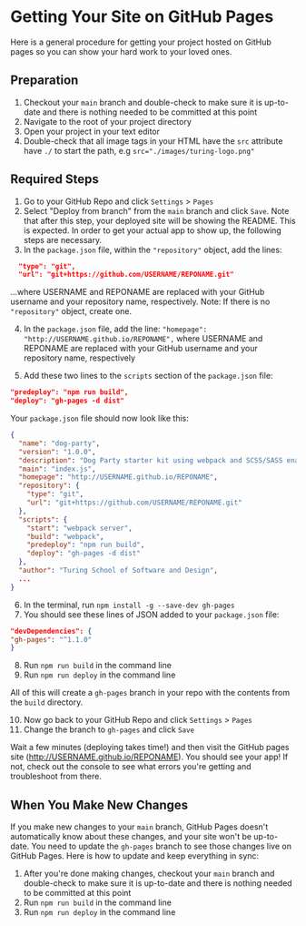 # Getting Your Site on GitHub Pages

Here is a general procedure for getting your project hosted on GitHub pages so you can show your hard work to your loved ones.

## Preparation

1. Checkout your `main` branch and double-check to make sure it is up-to-date and there is nothing needed to be committed at this point
1. Navigate to the root of your project directory
1. Open your project in your text editor
1. Double-check that all image tags in your HTML have the `src` attribute have `./` to start the path, e.g `src="./images/turing-logo.png"`

## Required Steps
1. Go to your GitHub Repo and click `Settings` > `Pages`
2. Select "Deploy from branch" from the `main` branch and click `Save`. Note that after this step, your deployed site will be showing the README. This is expected. In order to get your actual app to show up, the following steps are necessary.
3. In the `package.json` file, within the `"repository"` object, add the lines:
```json
  "type": "git",
  "url": "git+https://github.com/USERNAME/REPONAME.git"   
```
...where USERNAME and REPONAME are replaced with your GitHub username and your repository name, respectively. Note: If there is no `"repository"` object, create one.  

4. In the `package.json` file, add the line: `"homepage": "http://USERNAME.github.io/REPONAME",` where USERNAME and REPONAME are replaced with your GitHub username and your repository name, respectively  

5. Add these two lines to the `scripts` section of the `package.json` file:
  ```json
  "predeploy": "npm run build",
  "deploy": "gh-pages -d dist"
  ```

Your `package.json` file should now look like this:
```json
{
  "name": "dog-party",
  "version": "1.0.0",
  "description": "Dog Party starter kit using webpack and SCSS/SASS enabled.",
  "main": "index.js",
  "homepage": "http://USERNAME.github.io/REPONAME",
  "repository": {
    "type": "git",
    "url": "git+https://github.com/USERNAME/REPONAME.git"
  },
  "scripts": {
    "start": "webpack server",
    "build": "webpack",
    "predeploy": "npm run build",
    "deploy": "gh-pages -d dist"
  },
  "author": "Turing School of Software and Design",
  ...
}
```
6. In the terminal, run `npm install -g --save-dev gh-pages`
7. You should see these lines of JSON added to your `package.json` file:
  ```json
  "devDependencies": {
  "gh-pages": "^1.1.0"
  }
  ```
8. Run `npm run build` in the command line
9. Run `npm run deploy` in the command line

All of this will create a `gh-pages` branch in your repo with the contents from the `build` directory.

10. Now go back to your GitHub Repo and click `Settings` > `Pages`
11. Change the branch to `gh-pages` and click `Save`

Wait a few minutes (deploying takes time!) and then visit the GitHub pages site (http://USERNAME.github.io/REPONAME). You should see your app! If not, check out the console to see what errors you're getting and troubleshoot from there.

## When You Make New Changes

If you make new changes to your `main` branch, GitHub Pages doesn't automatically know about these changes, and your site won't be up-to-date. You need to update the `gh-pages` branch to see those changes live on GitHub Pages. Here is how to update and keep everything in sync:

1. After you're done making changes, checkout your `main` branch and double-check to make sure it is up-to-date and there is nothing needed to be committed at this point
1. Run `npm run build` in the command line
1. Run `npm run deploy` in the command line
